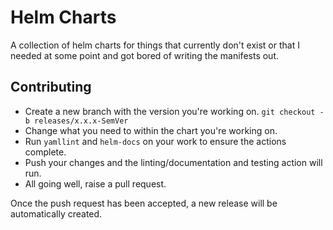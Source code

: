 # Helm Charts

A collection of helm charts for things that currently don't exist or that I needed at some point and got bored of writing the manifests out.

## Contributing

* Create a new branch with the version you're working on.
  `git checkout -b releases/x.x.x-SemVer`
* Change what you need to within the chart you're working on.
* Run `yamllint` and `helm-docs` on your work to ensure the actions complete.
* Push your changes and the linting/documentation and testing action will run.
* All going well, raise a pull request.

Once the push request has been accepted, a new release will be automatically created.
